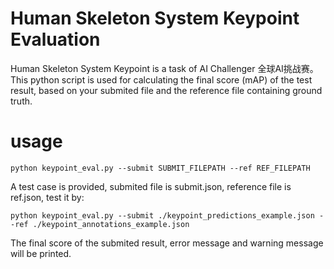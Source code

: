 # Human Skeleton System Keypoint Evaluation
Human Skeleton System Keypoint is a task of AI Challenger 全球AI挑战赛。This python script is used for calculating the final score (mAP) of the test result, based on your submited file and the reference file containing ground truth. 
# usage
```
python keypoint_eval.py --submit SUBMIT_FILEPATH --ref REF_FILEPATH
```   
A test case is provided, submited file is submit.json, reference file is ref.json, test it by:
```
python keypoint_eval.py --submit ./keypoint_predictions_example.json --ref ./keypoint_annotations_example.json   
```
The final score of the submited result, error message and warning message will be printed.
